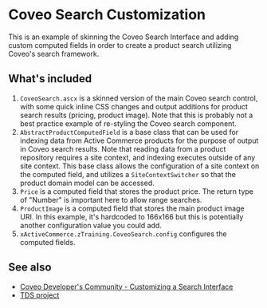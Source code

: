 Coveo Search Customization
========
This is an example of skinning the Coveo Search Interface and adding custom computed fields in order to create a product search utilizing Coveo's search framework.

## What's included
1. `CoveoSearch.ascx` is a skinned version of the main Coveo search control, with some quick inline CSS changes and output additions for product search results (pricing, product image). Note that this is probably not a best practice example of re-styling the Coveo search component.
2. `AbstractProductComputedField` is a base class that can be used for indexing data from Active Commerce products for the purpose of output in Coveo search results. Note that reading data from a product repository requires a site context, and indexing executes outside of any site context. This base class allows the configuration of a site context on the computed field, and utilizes a `SiteContextSwitcher` so that the product domain model can be accessed.
3. `Price` is a computed field that stores the product price. The return type of "Number" is important here to allow range searches.
4. `ProductImage` is a computed field that stores the main product image URI. In this example, it's hardcoded to 166x166 but this is potentially another configuration value you could add.
5. `xActiveCommerce.zTraining.CoveoSearch.config` configures the computed fields.

## See also
* [Coveo Developer's Community - Customizing a Search Interface](https://developers.coveo.com/display/public/SC201505/Customizing+a+Search+Interface)
* [TDS project](../ActiveCommerce.Training.CoveoSearch.Sitecore)